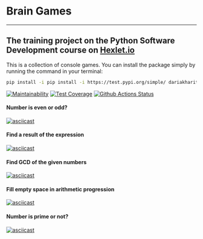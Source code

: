 # Brain Games

---

The training project on the Python Software Development course on [Hexlet.io](https://ru.hexlet.io/professions/python)
---
This is a collection of console games. You can install the package simply by running the command in your terminal:

```bash
pip install -i pip install -i https://test.pypi.org/simple/ dariakharitonova-brain-games --extra-index-url https://pypi.org/simple
```

[![Maintainability](https://api.codeclimate.com/v1/badges/a99a88d28ad37a79dbf6/maintainability)](https://codeclimate.com/github/codeclimate/codeclimate/maintainability)
[![Test Coverage](https://api.codeclimate.com/v1/badges/a99a88d28ad37a79dbf6/test_coverage)](https://codeclimate.com/github/codeclimate/codeclimate/test_coverage)
[![Github Actions Status](https://github.com/DariaKharitonova/python-project-lvl1/workflows/Python%20CI/badge.svg)](https://github.com/DariaKharitonova/python-project-lvl1/actions)



#### Number is even or odd?

[![asciicast](https://asciinema.org/a/vSUYsuplwlLMMyaqhUDhPRQb3.svg)](https://asciinema.org/a/vSUYsuplwlLMMyaqhUDhPRQb3)

#### Find a result of the expression

[![asciicast](https://asciinema.org/a/CAXVuSOenxATWV0VI9OJZmL4l.svg)](https://asciinema.org/a/CAXVuSOenxATWV0VI9OJZmL4l)

#### Find GCD of the given numbers

[![asciicast](https://asciinema.org/a/JQ5FjBYvjEC8VwCY00JCegnnp.svg)](https://asciinema.org/a/JQ5FjBYvjEC8VwCY00JCegnnp)

#### Fill empty space in arithmetic progression

[![asciicast](https://asciinema.org/a/C53EfENQ7PPKmcN8P5hJJL0yM.svg)](https://asciinema.org/a/C53EfENQ7PPKmcN8P5hJJL0yM)
#### Number is prime or not?

[![asciicast](https://asciinema.org/a/sxlo3Gg3TIYAfJY7catMwZ5zR.svg)](https://asciinema.org/a/sxlo3Gg3TIYAfJY7catMwZ5zR)
